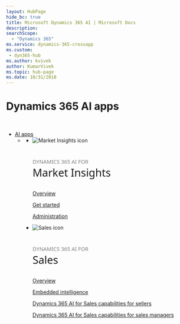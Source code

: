 ```yaml
---
layout: HubPage
hide_bc: true
title: Microsoft Dynamics 365 AI | Microsoft Docs
description: 
searchScope:
  - "Dynamics 365"
ms.service: dynamics-365-crossapp
ms.custom:
 - dyn365-hub
ms.author: kvivek
author: KumarVivek
ms.topic: hub-page
ms.date: 10/31/2018
---
```


<div id="main" class="v2">
    <div class="container">
        <h1 class="">Dynamics 365 AI apps</h1>
        <p>&#160;</p>
        <ul class="pivots">
            <li>
                <a href="#ai-apps">AI apps</a>
                <ul id="ai-apps" class="cardsF">
                    <li>
                        <a data-default="true" href="#ai-sub"></a>
                        <ul id="ai-sub" class="cardsF">
                            <!--<li>
                                <div class="cardSize">
                                    <div class="cardPadding">
                                        <div class="card">
                                            <div class="cardImageOuter">
                                                <div class="cardImage">
                                                    <img alt="Customer Insights icon" src="../images/CustomerInsights_36px_blue.svg">
                                                </div>
                                            </div>
                                            <div class="cardText">
                                                <h3 style="font-size: 1.8rem; font-weight: 500; font-family: segoe-ui, Segoe UI, Segoe WP, Frutiger, Helvetica Neue, Helvetica, sans-serif"><span style="font-size: 50%; color: #7f7f7f">DYNAMICS 365 AI FOR</span><br />Customer Insights</h3>
                                                <p><a href="/dynamics365/ai/customer-insights/introduction">Overview</a></p>
                                                <p><a href="/dynamics365/ai/customer-insights/quick-start">Quick Start Guide</a></p>
                                                <p><a href="/dynamics365/ai/customer-insights/advanced-guide">Advanced guide</a></p>
                                            </div>
                                        </div>
                                    </div>
                                </div>
                            </li>
                            <li>
                                <div class="cardSize">
                                    <div class="cardPadding">
                                        <div class="card">
                                            <div class="cardImageOuter">
                                                <div class="cardImage">
                                                    <img alt="Customer Service Insights icon" src="../images/CustomerServiceInsights_outline_36px_blue.svg">
                                                </div>
                                            </div>
                                            <div class="cardText">
                                                <h3 style="font-size: 1.8rem; font-weight: 500; font-family: segoe-ui, Segoe UI, Segoe WP, Frutiger, Helvetica Neue, Helvetica, sans-serif"><span style="font-size: 50%; color: #7f7f7f">DYNAMICS 365 AI FOR</span><br />Customer Service Insights</h3>
                                                <p><a href="/dynamics365/ai/customer-service-insights/ai-csi-overview">Overview</a></p>
                                                <p><a href="/dynamics365/ai/customer-service-insights/ai-csi-quickstart">Quickstart</a></p>
                                                <p><a href="/dynamics365/ai/customer-service-insights/ai-csi-dashboard-reference">Dashboard reference</a></p>
                                            </div>
                                        </div>
                                    </div>
                                </div>
                            </li>-->
                            <li>
                                <div class="cardSize">
                                    <div class="cardPadding">
                                        <div class="card">
                                            <div class="cardImageOuter">
                                                <div class="cardImage">
                                                    <img alt="Market Insights icon" src="../images/MarketInsights_outline_36px_blue.svg">
                                                </div>
                                            </div>
                                            <div class="cardText">
                                                <h3 style="font-size: 1.8rem; font-weight: 500; font-family: segoe-ui, Segoe UI, Segoe WP, Frutiger, Helvetica Neue, Helvetica, sans-serif"><span style="font-size: 50%; color: #7f7f7f">DYNAMICS 365 AI FOR</span><br />Market Insights</h3>
                                                <p><a href="/dynamics365/ai/market-insights/overview">Overview</a></p>
                                                <p><a href="/dynamics365/ai/market-insights/get-started">Get started</a></p>
                                                <p><a href="/dynamics365/ai/market-insights/settings-administration">Administration</a></p>
                                            </div>
                                        </div>
                                    </div>
                                </div>
                            </li>
                            <li>
                                <div class="cardSize">
                                    <div class="cardPadding">
                                        <div class="card">
                                            <div class="cardImageOuter">
                                                <div class="cardImage">
                                                    <img alt="Sales icon" src="../images/Sales_outline_36px_blue.svg">
                                                </div>
                                            </div>
                                            <div class="cardText">
                                                <h3 style="font-size: 1.8rem; font-weight: 500; font-family: segoe-ui, Segoe UI, Segoe WP, Frutiger, Helvetica Neue, Helvetica, sans-serif"><span style="font-size: 50%; color: #7f7f7f">DYNAMICS 365 AI FOR</span><br />Sales</h3>
                                                <p><a href="/dynamics365/ai/sales/overview">Overview</a></p>
                                                <p><a href="/dynamics365/ai/sales/embedded-intelligence">Embedded intelligence</a></p>
                                                <p><a href="/dynamics365/ai/sales/dynamics-365-ai-for-sales">Dynamics 365 AI for Sales capabilities for sellers</a></p>
                                                <p><a href="/dynamics365/ai/sales/dynamics365-ai-sales-app">Dynamics 365 AI for Sales capabilities for sales managers</a></p>
                                            </div>
                                        </div>
                                    </div>
                                </div>
                            </li>
                        </ul>
                    </li>
                </ul>
            </li>
        </ul>
    </div>
</div>